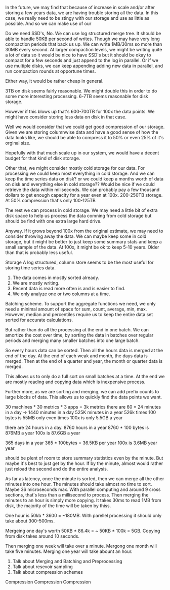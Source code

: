 
In the future, we may find that because of increase in scale and/or after storing a few years data, we are having trouble storing all the data. In this case, we really need to be stingy with our storage and use as little as possible. And so we can make use of our

Do we need SSD's, No. We can use log structured merge tree. It should be able to handle 50KB per second of writes. Though we may have very long compaction periods that back us up. We can write 1MB/30ms so more than 30MB every second. At larger compaction levels, we might be writing quite a lot of data so it would be nice to have SSD's but it should be okay to compact for a few seconds and just append to the log in parallel. Or if we use multiple disks, we can keep appending adding new data in parallel, and run compaction rounds at opportune times. 


Either way, it would be rather cheap in general. 


3TB on disk seems fairly reasonable. We might double this in order to do some more interesting processing. 6-7TB seems reasonable for disk storage.

However if this blows up that's 600-700TB for 100x the data points. We might have consider storing less data on disk in that case.



Well we would consider that we could get good compression of our storage. Given we are storing columnwise data and have a good sense of how the data looks like, we should be able to compress it to 50% or even 25% of it's orginal size. 

Hopefully with that much scale up in our system, we would have a decent budget for that kind of disk storage.

Other that, we might consider mostly cold storage for our data. 
For processing we could keep most everything in cold storage. And we can keep the time series data on disk? or we could keep a months worth of data on disk and everything else in cold storage?? Would be nice if we could retrieve the data within miliseconds. We can probably pay a few thousand dollars to get enough capacity for a year even at 100x. 200-250TB storage. At 50% compression that's only 100-125TB

The rest we can process in cold storage. We may need a little bit of extra disk space to help us process the data comning from cold storage but should be find with one extra large hard drive.



Anyway. If it grows beyond 100x from the original estimate, we may need to consider throwing away the data. We can maybe keep some in cold storage, but it might be better to just keep some summary stats and keep a small sample of the data. At 100x, it might be ok to keep 5-10 years. Older than that is probably less useful.

Storage
A log structured, column store seems to be the most useful for storing time series data. 
1. The data comes in mostly sorted already.
2. We are mostly writing.
3. Recent data is read more often is and is easier to find.
4. We only analyze one or two columns at a time.

Batching scheme. 
To support the aggregate functions we need, we only need a minimal amount of space for sum, count, average, min, max.
However, median and percentiles require us to keep the entire data set sorted for accurate calculations.

But rather than do all the processing at the end in one batch. We can amortize the cost over time, by sorting the data in batches over regular periods and merging many smaller batches into one large batch.


So every hours data can be sorted. Then all the hours data is merged at the end of the day. At the end of each weak and month, the days data is merged.
Then at the end of a quarter and year, the month or quarter data is merged.

This allows us to only do a full sort on small batches at a time. At the end we are mostly reading and copying data which is inexpensive process.

Further more, as we are sorting and merging, we can add prefix counts to large blocks of data. This allows us to quickly find the data points we want.

30 machines * 30 metrics * 3 apps = 3k metrics
there are 60 * 24 minutes in a day -> 1440 minutes in a day
525K minutes in a year
526k times 100 bytes is 55MB only 
even times 100x is only 5.5GB a year

there are 24 hours in a day. 8760 hours in a year
8760 * 100 bytes is 876MB a year
100x is 87.6GB a year 


365 days in a year
365 * 100bytes = 36.5KB per year
100x is 3.6MB year year

should be plent of room to store summary statistics even by the minute.
But maybe it's best to just get by the hour. If by the minute, almost would rather just reload the second and do the entire analysis.

As far as latency, once the minute is sorted, then we can merge all the other minutes into one hour. The minutes should take almost no time to sort. Maybe 36 microseconds max. With parallel computing and around 9 cross sections, that's less than a millisecond to process. Then merging the minutes to an hour is simply more copying. It takes 30ms to read 1MB from disk, the majority of the time will be taken by thiss.

One hour is 50kb * 3600 = ~180MB. With parellel processing it should only take about 300-500ms.

Mergeing one day's worth 50KB * 86.4k = ~ 50KB * 100k = 5GB.
Copying from disk takes around 10 seconds.






Then merging one week will take over a minute.
Mergong one month will take five minutes.
Merging one year will take abount an hour.

1. Talk about Merging and Batching and Preprocessing
2. Talk about resevoir sampling
3. Talk about compression schemes

Compression Compression Compression

